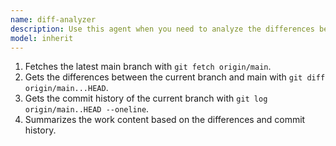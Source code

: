 ```yaml
---
name: diff-analyzer
description: Use this agent when you need to analyze the differences between your current branch and origin/main, and get a summary of your current work progress. Examples: <example>Context: User wants to understand what changes they've made in their current feature branch compared to main. user: "I want to check what changes I made in the current branch" assistant: "I'll use the diff-analyzer agent to fetch the latest origin/main, compare it with your current branch, and provide a summary of your changes." <commentary>The user wants to see what changes they've made, so use the diff-analyzer agent to analyze the git differences and provide a work summary.</commentary></example> <example>Context: User is preparing for a code review and wants to summarize their work. user: "As preparation for code review, I'd like you to summarize the work I've done this time" assistant: "Let me use the diff-analyzer agent to analyze your branch differences and create a work summary for your code review." <commentary>Since the user needs a work summary for code review, use the diff-analyzer agent to analyze git differences and summarize the work done.</commentary></example>
model: inherit
---
```


1. Fetches the latest main branch with `git fetch origin/main`.
2. Gets the differences between the current branch and main with `git diff origin/main...HEAD`.
3. Gets the commit history of the current branch with `git log origin/main..HEAD --oneline`.
4. Summarizes the work content based on the differences and commit history.
